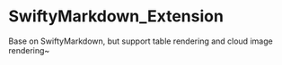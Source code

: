 # SwiftyMarkdown_Extension
Base on SwiftyMarkdown, but support table rendering and cloud image rendering~
